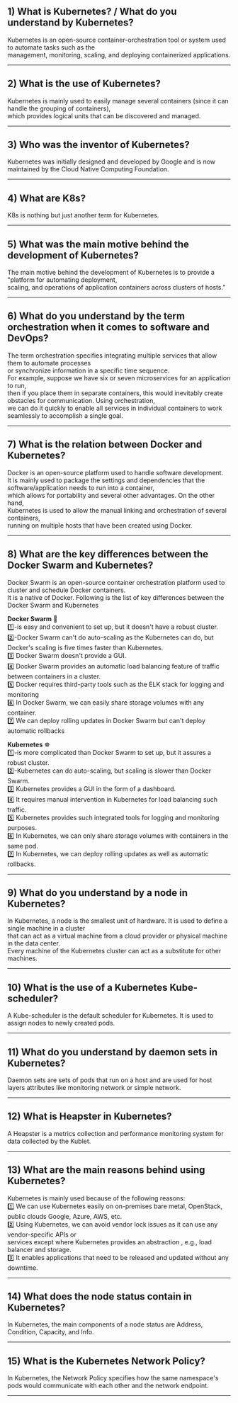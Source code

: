 ## 1) What is Kubernetes? / What do you understand by Kubernetes?<br>
Kubernetes is an open-source container-orchestration tool or system used to automate tasks such as the<br>
management, monitoring, scaling, and deploying containerized applications.<br>
________________________________________
## 2) What is the use of Kubernetes?<br>
Kubernetes is mainly used to easily manage several containers (since it can handle the grouping of containers),<br>
which provides logical units that can be discovered and managed.<br>
________________________________________
## 3) Who was the inventor of Kubernetes?<br>
Kubernetes was initially designed and developed by Google and is now maintained by the Cloud Native Computing Foundation.<br>
____________________________________________________________________________________________
## 4) What are K8s?<br>
K8s is nothing but just another term for Kubernetes.<br>
________________________________________
## 5) What was the main motive behind the development of Kubernetes?<br>
The main motive behind the development of Kubernetes is to provide a "platform for automating deployment,<br>
scaling, and operations of application containers across clusters of hosts."<br>
________________________________________
## 6) What do you understand by the term orchestration when it comes to software and DevOps?<br>
The term orchestration specifies integrating multiple services that allow them to automate processes<br>
or synchronize information in a specific time sequence.<br>
For example, suppose we have six or seven microservices for an application to run,<br>
then if you place them in separate containers, this would inevitably create obstacles for communication. Using orchestration,<br>
we can do it quickly to enable all services in individual containers to work seamlessly to accomplish a single goal.<br>
________________________________________
## 7) What is the relation between Docker and Kubernetes?<br>
Docker is an open-source platform used to handle software development.<br>
It is mainly used to package the settings and dependencies that the software/application needs to run into a container,<br>
which allows for portability and several other advantages. On the other hand,<br>
Kubernetes is used to allow the manual linking and orchestration of several containers,<br>
running on multiple hosts that have been created using Docker.<br>
________________________________________
## 8) What are the key differences between the Docker Swarm and Kubernetes?<br>
Docker Swarm is an open-source container orchestration platform used to cluster and schedule Docker containers. <br>
It is a native of Docker. Following is the list of key differences between the Docker Swarm and Kubernetes<br>

**Docker Swarm** 🐳<br>
1️⃣-is easy and convenient to set up, but it doesn't have a robust cluster.<br>
2️⃣-Docker Swarm can't do auto-scaling as the Kubernetes can do, but Docker's scaling is five times faster than Kubernetes.	<br>
3️⃣ Docker Swarm doesn't provide a GUI.<br>
4️⃣ Docker Swarm provides an automatic load balancing feature of traffic between containers in a cluster.<br>
5️⃣ Docker requires third-party tools such as the ELK stack for logging and monitoring<br>
6️⃣ In Docker Swarm, we can easily share storage volumes with any container.<br>
7️⃣ We can deploy rolling updates in Docker Swarm but can't deploy automatic rollbacks<br>

**Kubernetes** ☸️<br>
1️⃣-is more complicated than Docker Swarm to set up, but it assures a robust cluster.<br>
2️⃣-Kubernetes can do auto-scaling, but scaling is slower than Docker Swarm.<br>
3️⃣ Kubernetes provides a GUI in the form of a dashboard.<br>
4️⃣ It requires manual intervention in Kubernetes for load balancing such traffic.<br>
5️⃣ Kubernetes provides such integrated tools for logging and monitoring purposes.<br>
6️⃣ In Kubernetes, we can only share storage volumes with containers in the same pod.<br>
7️⃣ In Kubernetes, we can deploy rolling updates as well as automatic rollbacks.<br>
________________________________________
## 9) What do you understand by a node in Kubernetes?<br>
In Kubernetes, a node is the smallest unit of hardware. It is used to define a single machine in a cluster <br>
that can act as a virtual machine from a cloud provider or physical machine in the data center. <br>
Every machine of the Kubernetes cluster can act as a substitute for other machines.<br>
________________________________________
## 10) What is the use of a Kubernetes Kube-scheduler?<br>
A Kube-scheduler is the default scheduler for Kubernetes. It is used to assign nodes to newly created pods.<br>
_____________________________________________________________________
## 11) What do you understand by daemon sets in Kubernetes?<br>
Daemon sets are sets of pods that run on a host and are used for host layers attributes like monitoring network or simple network.<br>
________________________________________
## 12) What is Heapster in Kubernetes?<br>
A Heapster is a metrics collection and performance monitoring system for data collected by the Kublet.<br>
________________________________________
## 13) What are the main reasons behind using Kubernetes?<br>
Kubernetes is mainly used because of the following reasons:<br>
1️⃣ 	We can use Kubernetes easily on on-premises bare metal, OpenStack, public clouds Google, Azure, AWS, etc.<br>
2️⃣ 	Using Kubernetes, we can avoid vendor lock issues as it can use any vendor-specific APIs or<br>
    services except where Kubernetes provides an abstraction , e.g., load balancer and storage.<br>
3️⃣ 	It enables applications that need to be released and updated without any downtime.<br>
________________________________________
## 14) What does the node status contain in Kubernetes?<br>
In Kubernetes, the main components of a node status are Address, Condition, Capacity, and Info.<br>
________________________________________
## 15) What is the Kubernetes Network Policy?<br>
In Kubernetes, the Network Policy specifies how the same namespace's pods would communicate with each other and the network endpoint.<br>
________________________________________

